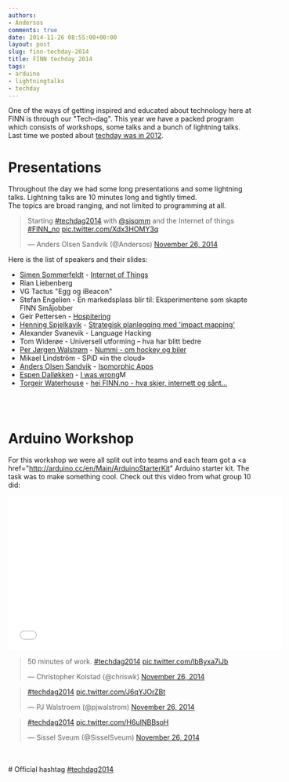 ```yaml
---
authors:
- Andersos
comments: true
date: 2014-11-26 08:55:00+00:00
layout: post
slug: finn-techday-2014
title: FINN techday 2014
tags:
- arduino
- lightningtalks
- techday
---
```


One of the ways of getting inspired and educated about technology here at FINN is through our "Tech-dag".
This year we have a packed program which consists of workshops, some talks and a bunch of lightning talks.
Last time we posted about <a href="http://tech.finn.no/2012/06/12/technology-day-2012/">techday was in 2012</a>.

# Presentations

Throughout the day we had some long presentations and some lightning talks.
Lightning talks are 10 minutes long and tightly timed.  
The topics are broad ranging, and not limited to programming at all.

<blockquote class="twitter-tweet" data-cards="hidden" lang="en"><p>Starting <a href="https://twitter.com/hashtag/techdag2014?src=hash">#techdag2014</a> with <a href="https://twitter.com/sisomm">@sisomm</a> and the Internet of things <a href="https://twitter.com/hashtag/FINN_no?src=hash">#FINN_no</a> <a href="http://t.co/Xdx3HOMY3q">pic.twitter.com/Xdx3HOMY3q</a></p>&mdash; Anders Olsen Sandvik (@Andersos) <a href="https://twitter.com/Andersos/status/537540778328072193">November 26, 2014</a></blockquote>

Here is the list of speakers and their slides:
<ul>
<li><a href="https://twitter.com/sisomm">Simen Sommerfeldt</a> - <a href="http://goo.gl/5It5LL">Internet of Things</a></li>
<li>Rian Liebenberg</li>
<li>VG Tactus	"Egg og iBeacon"</li>
<li>Stefan Engelien - En markedsplass blir til: Eksperimentene som skapte FINN Småjobber</li>
<li>Geir Pettersen - <a href="http://goo.gl/CgoCux">Hospitering</a></li>
<li><a href="https://twitter.com/spjelkavik">Henning Spjelkavik</a> - <a href="http://goo.gl/byX3Kw">Strategisk planlegging med 'impact mapping'</a></li>
<li>Alexander Svanevik - Language Hacking</li>
<li>Tom Widerøe - Universell utforming – hva har blitt bedre</li>
<li><a href="https://www.twitter.com/pjwalstrom">Per Jørgen Walstrøm</a> - <a href="https://goo.gl/QVym94">Nummi - om hockey og biler</a></li>
<li>Mikael Lindström -
SPiD «in the cloud»</li>
<li><a href="https://twitter.com/andersos">Anders Olsen Sandvik</a> - <a href="http://goo.gl/3kp2gV">Isomorphic Apps</a></li>
<li><a href="https://twitter.com/leftieFriele">Espen Dalløkken</a> - <a href="http://goo.gl/Nuqm4T">I was wrong</a>M</li>
<li><a href="https://twitter.com/tawaterhouse">Torgeir Waterhouse</a> - <a href="http://goo.gl/ikcAYS">hei FINN.no - hva skjer, internett og sånt...</a></li>
</ul>
<br><br>

# Arduino Workshop

For this workshop we were all split out into teams and each team got a <a href="http://arduino.cc/en/Main/ArduinoStarterKit" Arduino starter kit</a>. The task was to make something cool. Check out this video from what group 10 did:

<iframe width="560" height="315" src="//www.youtube.com/embed/SbnQW7Kl648" frameborder="0" allowfullscreen></iframe>

<blockquote class="twitter-tweet" lang="en"><p>50 minutes of work. <a href="https://twitter.com/hashtag/techdag2014?src=hash">#techdag2014</a> <a href="http://t.co/lbByxa7iJb">pic.twitter.com/lbByxa7iJb</a></p>&mdash; Christopher Kolstad (@chriswk) <a href="https://twitter.com/chriswk/status/537559324982509568">November 26, 2014</a></blockquote>

<blockquote class="twitter-tweet" lang="en"><p><a href="https://twitter.com/hashtag/techdag2014?src=hash">#techdag2014</a> <a href="http://t.co/J6qYJOrZBt">pic.twitter.com/J6qYJOrZBt</a></p>&mdash; PJ Walstroem (@pjwalstrom) <a href="https://twitter.com/pjwalstrom/status/537551518179024896">November 26, 2014</a></blockquote>

<blockquote class="twitter-tweet" lang="en"><p><a href="https://twitter.com/hashtag/techdag2014?src=hash">#techdag2014</a> <a href="http://t.co/H6uINBBsoH">pic.twitter.com/H6uINBBsoH</a></p>&mdash; Sissel Sveum (@SisselSveum) <a href="https://twitter.com/SisselSveum/status/537538347087187968">November 26, 2014</a></blockquote>
<br><br>
# Official hashtag <a href="https://twitter.com/search?f=realtime&q=%23techdag2014&src=typd">#techdag2014</a>